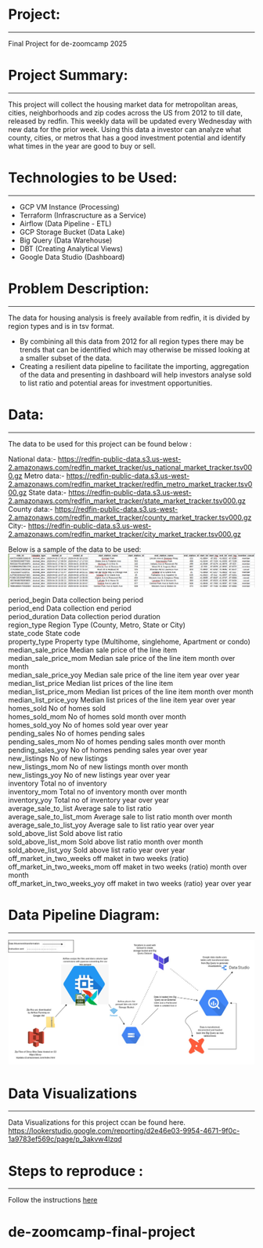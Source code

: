 # Project:
---
Final Project for de-zoomcamp 2025 


# Project Summary:
---
This project will collect the housing market data for metropolitan areas, cities, neighborhoods and zip codes across the US from 2012 to till date, released by redfin. This weekly data will be updated every Wednesday with new data for the prior week. Using this data a investor can analyze what county, cities, or metros that has a good investment potential and identify what times in the year are good to buy or sell.


# Technologies to be Used:
---
- GCP VM Instance (Processing)
- Terraform (Infrascructure as a Service)
- Airflow (Data Pipeline - ETL)
- GCP Storage Bucket (Data Lake)
- Big Query (Data Warehouse)
- DBT (Creating Analytical Views)
- Google Data Studio (Dashboard)

# Problem Description:
---
The data for housing analysis is freely available from redfin, it is divided by region types and is in tsv format. 
- By combining all this data from 2012 for all region types there may be trends that can be identified which may otherwise be missed looking at a smaller subset of the data. 
- Creating a resilient data pipeline to facilitate the importing, aggregation of the data and presenting in dashboard will help investors analyse sold to list ratio and potential areas for investment opportunities.

# Data:
---
The data to be used for this project can be found below :

National data:- https://redfin-public-data.s3.us-west-2.amazonaws.com/redfin_market_tracker/us_national_market_tracker.tsv000.gz
Metro data:- https://redfin-public-data.s3.us-west-2.amazonaws.com/redfin_market_tracker/redfin_metro_market_tracker.tsv000.gz
State data:- https://redfin-public-data.s3.us-west-2.amazonaws.com/redfin_market_tracker/state_market_tracker.tsv000.gz
County data:- https://redfin-public-data.s3.us-west-2.amazonaws.com/redfin_market_tracker/county_market_tracker.tsv000.gz
City:- https://redfin-public-data.s3.us-west-2.amazonaws.com/redfin_market_tracker/city_market_tracker.tsv000.gz

Below is a sample of the data to be used:
![Screenshot](/images/DataSample-FinalProject.png)

period_begin	Data collection being period	<br>
period_end	Data collection end period	<br>
period_duration	Data collection period duration	<br>
region_type	Region Type (County, Metro, State or City)	<br>
state_code	State code	<br>
property_type	Property type (Multihome, singlehome, Apartment or condo)	<br>
median_sale_price	Median sale price of the line item	<br>
median_sale_price_mom	Median sale price of the line item month over month	<br>
median_sale_price_yoy	Median sale price of the line item year over year	<br>
median_list_price	Median list prices of the line item	<br>
median_list_price_mom	Median list prices of the line item month over month	<br>
median_list_price_yoy	Median list prices of the line item year over year	<br>
homes_sold	No of homes sold	<br>
homes_sold_mom	No of homes sold month over month	<br>
homes_sold_yoy	No of homes sold year over year	<br>
pending_sales	No of homes pending sales	<br>
pending_sales_mom	No of homes pending sales month over month	<br>
pending_sales_yoy	No of homes pending sales year over year	<br>
new_listings	No of new listings	<br>
new_listings_mom	No of new listings month over month	<br>
new_listings_yoy	No of new listings year over year	<br>
inventory	Total no of inventory	<br>
inventory_mom	Total no of inventory month over month	<br>
inventory_yoy	Total no of inventory year over year	<br>
average_sale_to_list	Average sale to list ratio	<br>
average_sale_to_list_mom	Average sale to list ratio month over month	<br>
average_sale_to_list_yoy	Average sale to list ratio year over year	<br>
sold_above_list	Sold above list ratio	<br>
sold_above_list_mom	Sold above list ratio month over month	<br>
sold_above_list_yoy	Sold above list ratio year over year	<br>
off_market_in_two_weeks	off maket in two weeks (ratio)	<br>
off_market_in_two_weeks_mom	off maket in two weeks (ratio) month over month	<br>
off_market_in_two_weeks_yoy	off maket in two weeks (ratio) year over year	<br>



# Data Pipeline Diagram:
---
![Screenshot](/images/ProjectDataDiagram.jpeg)

# Data Visualizations
---
Data Visualizations for this project ccan be found here. https://lookerstudio.google.com/reporting/d2e46e03-9954-4671-9f0c-1a9783ef569c/page/p_3akvw4lzqd


# Steps to reproduce :
---
Follow the instructions [here](https://github.com/MichaelShoemaker/shoemaker-de-zoomcamp-final-project/blob/main/GitLikeMe.md)
# de-zoomcamp-final-project
